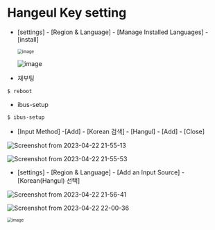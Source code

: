 # Hangeul Key setting



- [settings] - [Region & Language] - [Manage Installed Languages] - [install]

  <img src="https://user-images.githubusercontent.com/91526930/234136304-3fa90717-9034-4cff-8337-733da8ebf548.png" alt="image" style="zoom:67%;" />

  ![image](https://user-images.githubusercontent.com/91526930/234136309-d0f575df-d9b0-4e17-8ed6-a4804dac79a2.png)

- 재부팅

```bash
$ reboot
```



- ibus-setup

```bash
$ ibus-setup
```



- [Input Method] -[Add] - [Korean 검색] - [Hangul] - [Add] - [Close]

![Screenshot from 2023-04-22 21-55-13](https://user-images.githubusercontent.com/91526930/234136642-6b78a726-7843-493d-958a-b7caf5b5b151.png)

![Screenshot from 2023-04-22 21-55-53](https://user-images.githubusercontent.com/91526930/234136663-7fac9277-4909-414a-8281-4367976b06e5.png)

- [settings] - [Region & Language] - [Add an Input Source] - [Korean(Hangul) 선택]

![Screenshot from 2023-04-22 21-56-41](https://user-images.githubusercontent.com/91526930/234136729-9456e9ce-d9e6-47fc-9b97-b9da291d2f43.png)

![Screenshot from 2023-04-22 22-00-36](https://user-images.githubusercontent.com/91526930/234136739-a2e620f6-cd35-4baf-b9b2-d534fd30d41a.png)

  <img src="https://github.com/user-attachments/assets/6711e671-9824-4183-9a54-e9eeab66cb1a.png" alt="image" style="zoom:67%;" />
